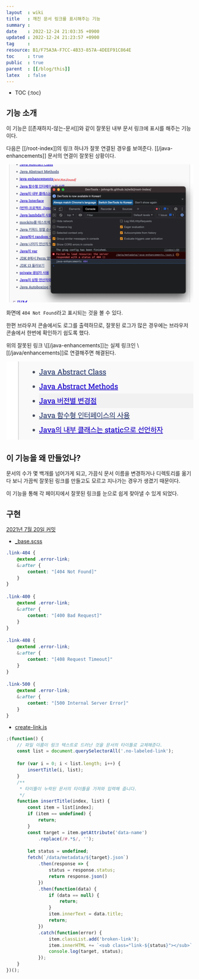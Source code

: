 ```yaml
---
layout  : wiki
title   : 깨진 문서 링크를 표시해주는 기능
summary : 
date    : 2022-12-24 21:03:35 +0900
updated : 2022-12-24 21:23:57 +0900
tag     : 
resource: B1/F75A3A-F7CC-4B33-857A-4DEEF91C864E
toc     : true
public  : true
parent  : [[/blog/this]]
latex   : false
---
```

* TOC
{:toc}

## 기능 소개

이 기능은 [[존재하지-않는-문서]]와 같이 잘못된 내부 문서 링크에 표시를 해주는 기능이다.

다음은 [[/root-index]]의 링크 하나가 잘못 연결된 경우를 보여준다. [[/java-enhancements]] 문서의 연결이 잘못된 상황이다.

![링크 하나가 잘못 연결된 모습]( /resource/B1/F75A3A-F7CC-4B33-857A-4DEEF91C864E/209435411-f38c1422-b532-451c-a335-f87072110b24.png )

화면에 `404 Not Found`라고 표시되는 것을 볼 수 있다.

한편 브라우저 콘솔에서도 로그를 출력하므로, 잘못된 로그가 많은 경우에는 브라우저 콘솔에서 한번에 확인하기 쉽도록 했다.

위의 잘못된 링크 \\[[/java-enhancements]]는 실제 링크인 \\[[/java/enhancements]]로 연결해주면 해결된다.

![해결된 모습]( /resource/B1/F75A3A-F7CC-4B33-857A-4DEEF91C864E/209435960-d2a46e2e-7eee-408f-ac60-b32b1a418fe8.png )

## 이 기능을 왜 만들었나?

문서의 수가 몇 백개를 넘어가게 되고, 가끔식 문서 이름을 변경하거나 디렉토리를 옮기다 보니 가끔씩 잘못된 링크를 만들고도 모르고 지나가는 경우가 생겼기 때문이다.

이 기능을 통해 각 페이지에서 잘못된 링크를 눈으로 쉽게 찾아낼 수 있게 되었다.

## 구현

[2021년 7월 20일 커밋]( https://github.com/johngrib/johngrib.github.io/commit/40dba0c03  )

- [_base.scss]( https://github.com/johngrib/johngrib.github.io/blob/4a72278c5cba1626032504536db3d022b4d6170a/_sass/_base.scss#L146-L172 )

```scss
.link-404 {
    @extend .error-link;
    &:after {
        content: "[404 Not Found]"
    }
}

.link-400 {
    @extend .error-link;
    &:after {
        content: "[400 Bad Request]"
    }
}

.link-408 {
    @extend .error-link;
    &:after {
        content: "[408 Request Timeout]"
    }
}

.link-500 {
    @extend .error-link;
    &:after {
        content: "[500 Internal Server Error]"
    }
}
```

- [create-link.js]( https://github.com/johngrib/johngrib.github.io/blob/4a72278c5cba1626032504536db3d022b4d6170a/js/create-link.js#L80-L117 )

```js
;(function() {
    // 파일 이름이 링크 텍스트로 드러난 것을 문서의 타이틀로 교체해준다.
    const list = document.querySelectorAll('.no-labeled-link');

    for (var i = 0; i < list.length; i++) {
        insertTitle(i, list);
    }
    /**
     * 타이틀이 누락된 문서의 타이틀을 가져와 입력해 줍니다.
     */
    function insertTitle(index, list) {
        const item = list[index];
        if (item == undefined) {
            return;
        }
        const target = item.getAttribute('data-name')
            .replace(/#.*$/, '');

        let status = undefined;
        fetch(`/data/metadata/${target}.json`)
            .then(response => {
                status = response.status;
                return response.json()
            })
            .then(function(data) {
                if (data == null) {
                    return;
                }
                item.innerText = data.title;
                return;
            })
            .catch(function(error) {
                item.classList.add('broken-link');
                item.innerHTML += `<sub class="link-${status}"></sub>`
                console.log(target, status);
            });
    }
})();
```
